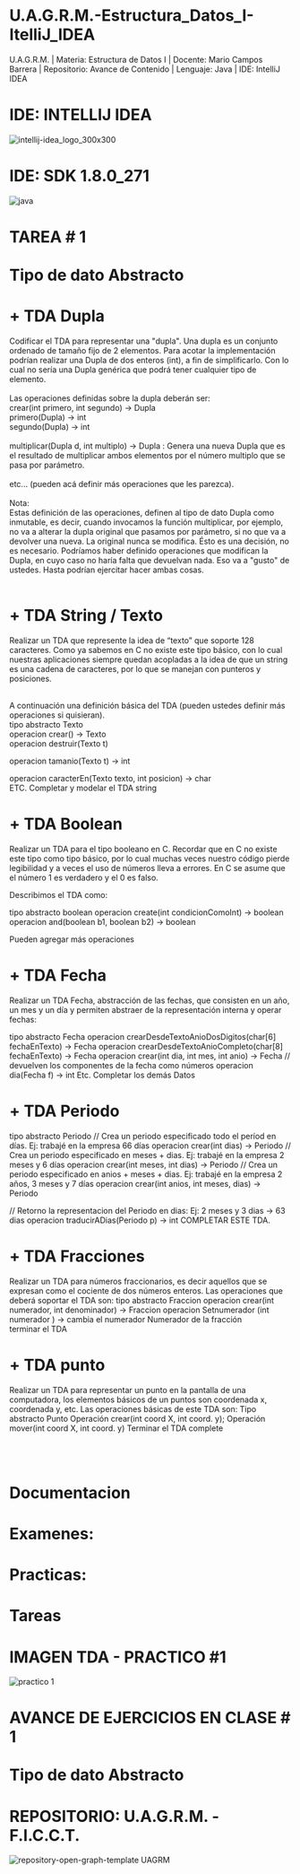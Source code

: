 # U.A.G.R.M.-Estructura_Datos_I-ItelliJ_IDEA
U.A.G.R.M. | Materia: Estructura de Datos I | Docente: Mario Campos Barrera | Repositorio: Avance de Contenido | Lenguaje: Java | IDE: IntelliJ IDEA

# IDE: INTELLIJ IDEA
![intellij-idea_logo_300x300](https://user-images.githubusercontent.com/36086876/106154818-6389f780-6156-11eb-891e-11e44d96e57f.png)
<br>
# IDE: SDK 1.8.0_271
![java](https://user-images.githubusercontent.com/36086876/106154871-743a6d80-6156-11eb-860c-4f709d1d8ba4.jpg)
<br>
# TAREA # 1<br><br> Tipo de dato Abstracto 
# + TDA Dupla<br>
Codificar el TDA para representar una "dupla". Una dupla es un conjunto ordenado de tamaño fijo de 2 elementos. Para acotar la implementación podrían realizar una Dupla de dos enteros (int), a fin de simplificarlo. Con lo cual no sería una Dupla genérica que podrá tener cualquier tipo de elemento.<br><br>
Las operaciones definidas sobre la dupla deberán ser:<br>
crear(int primero, int segundo) -> Dupla<br>
primero(Dupla) -> int<br>
segundo(Dupla) -> int<br><br>
multiplicar(Dupla d, int multiplo) -> Dupla : Genera una nueva Dupla que es el resultado de multiplicar ambos elementos por el número multiplo que se pasa por parámetro.<br><br>
etc... (pueden acá definir más operaciones que les parezca).<br><br>
Nota:<br>
Estas definición de las operaciones, definen al tipo de dato Dupla como inmutable, es decir, cuando invocamos la función multiplicar, por ejemplo, no va a alterar la dupla original que pasamos por parámetro, si no que va a devolver una nueva. La original nunca se modifica. Ésto es una decisión, no es necesario. Podríamos haber definido operaciones que modifican la Dupla, en cuyo caso no haría falta que devuelvan nada. Eso va a "gusto" de ustedes. Hasta podrían ejercitar hacer ambas cosas.<br><br>

# + TDA String / Texto
Realizar un TDA que represente la idea de “texto” que soporte 128 caracteres. Como ya sabemos en C no existe este tipo básico, con lo cual nuestras aplicaciones siempre quedan acopladas a la idea de que un string es una cadena de caracteres, por lo que se manejan con punteros y posiciones.<br><br>

A continuación una definición básica del TDA (pueden ustedes definir más operaciones si quisieran).<br>
tipo abstracto Texto<br>
operacion  crear() -> Texto<br>
operacion destruir(Texto t)<br>


operacion tamanio(Texto t) -> int<br>

operacion caracterEn(Texto texto, int posicion) -> char<br>
ETC. Completar y modelar el TDA string<br> 

# + TDA Boolean
Realizar un TDA para el tipo booleano en C. Recordar que en C no existe este tipo como tipo básico, por lo cual muchas veces nuestro código pierde legibilidad y a veces el uso de números lleva a errores. En C se asume que el número 1 es verdadero y el 0 es falso.

Describimos el TDA como:

tipo abstracto boolean
operacion create(int condicionComoInt) -> boolean
operacion and(boolean b1, boolean b2) -> boolean

Pueden agregar más operaciones

# + TDA Fecha
Realizar un TDA Fecha, abstracción de las fechas, que consisten en un año, un mes y un día y permiten abstraer de la representación interna y operar fechas:

tipo abstracto Fecha
operacion crearDesdeTextoAnioDosDigitos(char[6] fechaEnTexto) -> Fecha
operacion crearDesdeTextoAnioCompleto(char[8] fechaEnTexto) -> Fecha
operacion crear(int dia, int mes, int anio) -> Fecha
// devuelven los componentes de la fecha como números
operacion dia(Fecha f) -> int
Etc. Completar los demás Datos

# + TDA Periodo
tipo abstracto Periodo
// Crea un periodo especificado todo el períod en días. Ej: trabajé en la empresa 66 días
operacion crear(int dias) -> Periodo
// Crea un periodo especificado en meses + dias. Ej: trabajé en la empresa 2 meses y 6 días
operacion crear(int meses, int dias) -> Periodo
// Crea un periodo especificado en anios + meses + dias. Ej: trabajé en la empresa 2 años, 3 meses y 7 días
operacion crear(int anios, int meses, dias) -> Periodo

// Retorno la representacion del Periodo en dias: Ej: 2 meses y 3 dias -> 63 dias
operacion traducirADias(Periodo p) -> int
COMPLETAR ESTE TDA.

# + TDA Fracciones
Realizar un TDA para números fraccionarios, es decir aquellos que se expresan como el cociente de dos números enteros.
Las operaciones que deberá soportar el TDA son:
tipo abstracto Fraccion
operacion crear(int numerador, int denominador) -> Fraccion
operacion Setnumerador (int numerador  ) -> cambia el numerador Numerador de la fracción  
terminar el TDA

# + TDA punto
Realizar un TDA para representar un punto en la pantalla de una computadora, los elementos básicos de un puntos son coordenada x, coordenada y, etc.
Las operaciones básicas de este TDA son:
Tipo abstracto Punto
Operación crear(int coord X, int coord. y);
Operación mover(int coord X, int coord. y)
Terminar el TDA complete<br><br><br><br>

# Documentacion

# Examenes:

# Practicas:

# Tareas

# IMAGEN TDA - PRACTICO #1
![practico 1](https://user-images.githubusercontent.com/36086876/109461636-d4178300-7a38-11eb-8aa5-835bd97d79aa.png)

# AVANCE DE EJERCICIOS EN CLASE # 1<br><br> Tipo de dato Abstracto


# REPOSITORIO: U.A.G.R.M. - F.I.C.C.T.
![repository-open-graph-template UAGRM](https://user-images.githubusercontent.com/36086876/100397386-c1e40e00-301f-11eb-8315-584dd27f953c.png)